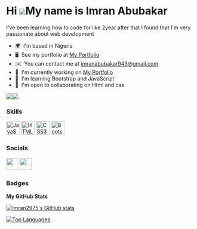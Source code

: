 Hi ![](https://user-images.githubusercontent.com/18350557/176309783-0785949b-9127-417c-8b55-ab5a4333674e.gif)My name is Imran Abubakar
======================================================================================================================================

I've been learning how to code for like 2year after that I found that I'm very passionate about web development

* 🌍  I'm based in Nigeria
* 🖥️  See my portfolio at [My Portfolio](http://imran2975.github.io/portfolio)
* ✉️  You can contact me at [imranabubakar943@gmail.com](mailto:imranabubakar943@gmail.com)
* 🚀  I'm currently working on [My Portfolio](http://imran2975.github.io/portfolio)
* 🧠  I'm learning Bootstrap and JavaScript
* 🤝  I'm open to collaborating on Html and css

<a href="https://www.twitter.com/@am_Imran943" target="_blank" rel="noreferrer"><img
src="https://img.shields.io/twitter/follow/@am_Imran943?logo=twitter&style=for-the-badge&color=0891b2&labelColor=1c1917"
/></a><a href="https://www.github.com/imran2975" target="_blank" rel="noreferrer"><img
src="https://img.shields.io/github/followers/imran2975?logo=github&style=for-the-badge&color=0891b2&labelColor=1c1917" /></a>

### Skills

<p align="left">
<a href="https://developer.mozilla.org/en-US/docs/Web/JavaScript" target="_blank" rel="noreferrer"><img src="https://raw.githubusercontent.com/danielcranney/readme-generator/main/public/icons/skills/javascript-colored.svg" width="36" height="36" alt="JavaScript" /></a>
<a href="https://developer.mozilla.org/en-US/docs/Glossary/HTML5" target="_blank" rel="noreferrer"><img src="https://raw.githubusercontent.com/danielcranney/readme-generator/main/public/icons/skills/html5-colored.svg" width="36" height="36" alt="HTML5" /></a>
<a href="https://www.w3.org/TR/CSS/#css" target="_blank" rel="noreferrer"><img src="https://raw.githubusercontent.com/danielcranney/readme-generator/main/public/icons/skills/css3-colored.svg" width="36" height="36" alt="CSS3" /></a>
<a href="https://getbootstrap.com/" target="_blank" rel="noreferrer"><img src="https://raw.githubusercontent.com/danielcranney/readme-generator/main/public/icons/skills/bootstrap-colored.svg" width="36" height="36" alt="Bootstrap" /></a>
</p>


### Socials

<p align="left"> <a href="https://www.github.com/imran2975" target="_blank" rel="noreferrer"><img src="https://raw.githubusercontent.com/danielcranney/readme-generator/main/public/icons/socials/github.svg" width="32" height="32" /></a> <a href="https://www.twitter.com/@am_Imran943" target="_blank" rel="noreferrer"><img src="https://raw.githubusercontent.com/danielcranney/readme-generator/main/public/icons/socials/twitter.svg" width="32" height="32" /></a></p>

### Badges

<b>My GitHub Stats</b>

<a href="http://www.github.com/imran2975"><img src="https://github-readme-stats.vercel.app/api?username=imran2975&show_icons=true&hide=&count_private=true&title_color=0891b2&text_color=ffffff&icon_color=0891b2&bg_color=1c1917&hide_border=true&show_icons=true" alt="imran2975's GitHub stats" /></a>

<a href="https://github.com/imran2975" align="left"><img src="https://github-readme-stats.vercel.app/api/top-langs/?username=imran2975&langs_count=10&title_color=0891b2&text_color=ffffff&icon_color=0891b2&bg_color=1c1917&hide_border=true&locale=en&custom_title=Top%20%Languages" alt="Top Languages" /></a>
